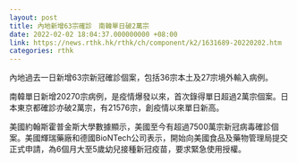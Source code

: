 ```yaml
---
layout: post
title: 內地新增63宗確診　南韓單日破2萬宗
date: 2022-02-02 18:04:37.000000000 +08:00
link: https://news.rthk.hk/rthk/ch/component/k2/1631689-20220202.htm
categories: rthk
---
```


內地過去一日新增63宗新冠確診個案，包括36宗本土及27宗境外輸入病例。

南韓單日新增20270宗病例，是疫情爆發以來，首次錄得單日超過2萬宗個案。日本東京都確診亦破2萬宗，有21576宗，創疫情以來單日新高。

美國約翰斯霍普金斯大學數據顯示，美國至今有超過7500萬宗新冠病毒確診個案。美國輝瑞藥廠和德國BioNTech公司表示，開始向美國食品及藥物管理局提交正式申請，為6個月大至5歲幼兒接種新冠疫苗，要求緊急使用授權。

